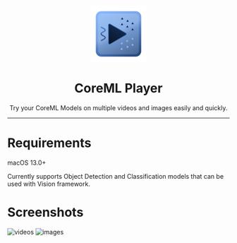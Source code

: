 <p align="center">
<img width="128" src="CoreMLPlayer/Assets.xcassets/AppIcon.appiconset/Icon-128@2x.png">
</p>

<h1 align="center">CoreML Player</h1>
<p align="center">Try your CoreML Models on multiple videos and images easily and quickly.</p>

---

# Requirements
macOS 13.0+

Currently supports Object Detection and Classification models that can be used with Vision framework.

# Screenshots

![videos](https://user-images.githubusercontent.com/80475242/216794698-49bfb420-9850-4895-9ca9-ad722f7745d1.png)
![images](https://user-images.githubusercontent.com/80475242/216794699-2c5c733a-aeb5-4b99-a2c8-e0e743074213.png)

